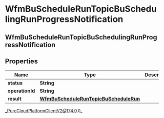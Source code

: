 # WfmBuScheduleRunTopicBuSchedulingRunProgressNotification

## WfmBuScheduleRunTopicBuSchedulingRunProgressNotification

## Properties

|Name | Type | Description | Notes|
|------------ | ------------- | ------------- | -------------|
| **status** | **String** |  | [optional] |
| **operationId** | **String** |  | [optional] |
| **result** | [**WfmBuScheduleRunTopicBuScheduleRun**](WfmBuScheduleRunTopicBuScheduleRun) |  | [optional] |



_PureCloudPlatformClientV2@174.0.0_
